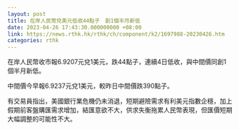 ```yaml
---
layout: post
title: 在岸人民幣兌美元低收44點子　創1個半月新低
date: 2023-04-26 17:43:30.000000000 +08:00
link: https://news.rthk.hk/rthk/ch/component/k2/1697988-20230426.htm
categories: rthk
---
```


在岸人民幣收市報6.9207元兌1美元，跌44點子，連續4日低收，與中間價同創1個半月新低。

中間價今早報6.9237元兌1美元，較昨日中間價跌390點子。

有交易員指出，美國銀行業危機仍未消退，短期避險需求有利美元指數企穩，加上假期前客盤購匯需求增加，結匯意欲不大，供求失衡拖累人民幣表現，但匯價短期大幅調整的可能性不大。
